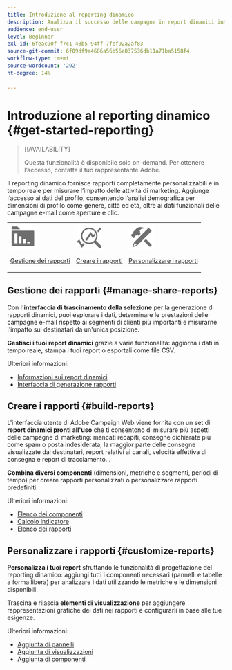 ```yaml
---
title: Introduzione al reporting dinamico
description: Analizza il successo delle campagne in report dinamici integrati o personalizzati.
audience: end-user
level: Beginner
exl-id: 6feac90f-f7c1-48b5-94ff-7fef92a2af83
source-git-commit: 6f09df9a4686a56b56e837536db11a71ba5158f4
workflow-type: tm+mt
source-wordcount: '292'
ht-degree: 14%

---
```


# Introduzione al reporting dinamico {#get-started-reporting}

>[!AVAILABILITY]
>
>Questa funzionalità è disponibile solo on-demand. Per ottenere l’accesso, contatta il tuo rappresentante Adobe.

Il reporting dinamico fornisce rapporti completamente personalizzabili e in tempo reale per misurare l’impatto delle attività di marketing. Aggiunge l’accesso ai dati del profilo, consentendo l’analisi demografica per dimensioni di profilo come genere, città ed età, oltre ai dati funzionali delle campagne e-mail come aperture e clic.

<table>
<tr>
<td><img src="assets/do-not-localize/icon_manage.svg" width="60px"><p><a href="#manage-share-reports">Gestione dei rapporti</a></p></td><td><img src="assets/do-not-localize/icon_build.svg" width="60px"><p><a href="#build-reports">Creare i rapporti</a></p></td><td><img src="assets/do-not-localize/icon_customize.svg" width="60px"><p><a href="#customize-reports">Personalizzare i rapporti</a></p></td></tr>
</table>

## Gestione dei rapporti {#manage-share-reports}

Con l&#39;**interfaccia di trascinamento della selezione** per la generazione di rapporti dinamici, puoi esplorare i dati, determinare le prestazioni delle campagne e-mail rispetto ai segmenti di clienti più importanti e misurarne l&#39;impatto sui destinatari da un&#39;unica posizione.

**Gestisci i tuoi report dinamici** grazie a varie funzionalità: aggiorna i dati in tempo reale, stampa i tuoi report o esportali come file CSV.

Ulteriori informazioni:

* [Informazioni sui report dinamici](about-dynamic-reports.md)
* [Interfaccia di generazione rapporti](reporting-interface.md)

## Creare i rapporti {#build-reports}

L&#39;interfaccia utente di Adobe Campaign Web viene fornita con un set di **report dinamici pronti all&#39;uso** che ti consentono di misurare più aspetti delle campagne di marketing: mancati recapiti, consegne dichiarate più come spam o posta indesiderata, la maggior parte delle consegne visualizzate dai destinatari, report relativi ai canali, velocità effettiva di consegna e report di tracciamento...

**Combina diversi componenti** (dimensioni, metriche e segmenti, periodi di tempo) per creare rapporti personalizzati o personalizzare rapporti predefiniti.

Ulteriori informazioni:

* [Elenco dei componenti](list-of-components.md)
* [Calcolo indicatore](indicator-calculation.md)
* [Elenco dei rapporti](defining-the-report-period.md)

## Personalizzare i rapporti {#customize-reports}

**Personalizza i tuoi report** sfruttando le funzionalità di progettazione del reporting dinamico: aggiungi tutti i componenti necessari (pannelli e tabelle a forma libera) per analizzare i dati utilizzando le metriche e le dimensioni disponibili.

Trascina e rilascia **elementi di visualizzazione** per aggiungere rappresentazioni grafiche dei dati nei rapporti e configurarli in base alle tue esigenze.

Ulteriori informazioni:

* [Aggiunta di pannelli](adding-panels.md)
* [Aggiunta di visualizzazioni](adding-visualizations.md)
* [Aggiunta di componenti](adding-components.md)
